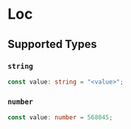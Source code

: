 # Loc


## Supported Types

### `string`

```typescript
const value: string = "<value>";
```

### `number`

```typescript
const value: number = 568045;
```

